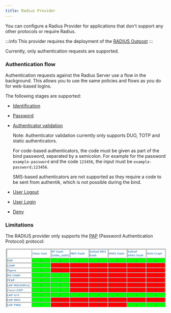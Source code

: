 ```yaml
---
title: Radius Provider
---
```


You can configure a Radius Provider for applications that don't support any other protocols or require Radius.

:::info
This provider requires the deployment of the [RADIUS Outpost](../../outposts/)
:::

Currently, only authentication requests are supported.

### Authentication flow

Authentication requests against the Radius Server use a flow in the background. This allows you to use the same policies and flows as you do for web-based logins.

The following stages are supported:

-   [Identification](../../flow/stages/identification/index.md)
-   [Password](../../flow/stages/password/index.md)
-   [Authenticator validation](../../flow/stages/authenticator_validate/index.md)

    Note: Authenticator validation currently only supports DUO, TOTP and static authenticators.

    For code-based authenticators, the code must be given as part of the bind password, separated by a semicolon. For example for the password `example-password` and the code `123456`, the input must be `example-password;123456`.

    SMS-based authenticators are not supported as they require a code to be sent from authentik, which is not possible during the bind.

-   [User Logout](../../flow/stages/user_logout.md)
-   [User Login](../../flow/stages/user_login/index.md)
-   [Deny](../../flow/stages/deny.md)

### Limitations

The RADIUS provider only supports the [PAP](https://en.wikipedia.org/wiki/Password_Authentication_Protocol) (Password Authentication Protocol) protocol:

![](./protocols.png)
